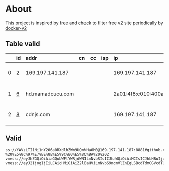 
# About

This project is inspired by [free](https://github.com/freefq/free) and [check](https://github.com/yeahwu/check) to filter free [v2](https://github.com/v2fly/v2ray-core) site periodically by [docker-v2](https://hub.docker.com/r/v2ray/official)

    

## Table valid
|    | id                 | addr             | cn   | cc   | isp   | ip                    | chatgpt          |
|---:|:-------------------|:-----------------|:-----|:-----|:------|:----------------------|:-----------------|
|  0 | [2](config/2.json) | 169.197.141.187  |      |      |       | 169.197.141.187       | Yes (Region: US) |
|  1 | [6](config/6.json) | hd.mamadcucu.com |      |      |       | 2a01:4f8:c010:400a::1 | Yes (Region: DE) |
|  2 | [8](config/8.json) | cdnjs.com        |      |      |       | 169.197.141.187       | Yes (Region: US) |

## Valid
```
ss://YWVzLTI1Ni1nY206a0RXdlhZWm9UQmNHa0M0@169.197.141.187:8881#github.com/freefq%20-%20%E5%8C%97%E7%BE%8E%E5%9C%B0%E5%8C%BA%20%202
vmess://eyJhZGQiOiAiaGQubWFtYWRjdWN1LmNvbSIsICJhaWQiOiAiMCIsICJhbHBuIjogIiIsICJmcCI6ICIiLCAiaG9zdCI6ICJoNS5tYW1hZGN1Y3UuY29tIiwgImlkIjogIjhlOThmOTU5LTZlYWMtNDBiNy04ZmE4LWU3NDU5NDJjOWE4YyIsICJuZXQiOiAid3MiLCAicGF0aCI6ICIvIiwgInBvcnQiOiAiMjA4MiIsICJwcyI6ICJnaXRodWIuY29tL2ZyZWVmcSAtIFx1N2Y4ZVx1NTZmZENsb3VkRmxhcmVcdTUxNmNcdTUzZjhDRE5cdTgyODJcdTcwYjkgNiIsICJzY3kiOiAiYXV0byIsICJzbmkiOiAiIiwgInRscyI6ICIiLCAidHlwZSI6ICIiLCAidiI6ICIyIn0=
vmess://eyJ2IjogIjIiLCAicHMiOiAiZ2l0aHViLmNvbS9mcmVlZnEgLSBcdTdmOGVcdTU2ZmRDbG91ZEZsYXJlXHU4MjgyXHU3MGI5IDgiLCAiYWRkIjogImNkbmpzLmNvbSIsICJwb3J0IjogIjQ0MyIsICJpZCI6ICIyRjA5NDg0NS1FMkJELUVCRjctREVCNy05OTU5OTI0MzZGQUYiLCAiYWlkIjogIjAiLCAic2N5IjogImF1dG8iLCAibmV0IjogIndzIiwgInR5cGUiOiAibm9uZSIsICJob3N0IjogIkthbnNhcy5rb3RpY2suc2l0ZSIsICJwYXRoIjogIi9zcGVlZHRlc3QiLCAidGxzIjogInRscyIsICJzbmkiOiAiIn0=
```


